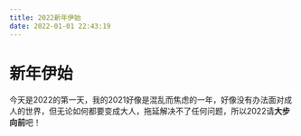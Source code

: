 ```yaml
---
title: 2022新年伊始
date: 2022-01-01 22:43:19
---
```


# 新年伊始
今天是2022的第一天，我的2021好像是混乱而焦虑的一年，好像没有办法面对成人的世界，但无论如何都要变成大人，拖延解决不了任何问题，所以2022请**大步向前**吧！

